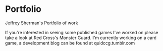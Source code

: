 # Portfolio
Jeffrey Sherman's Portfolio of work

If you're interested in seeing some published games I've worked on please take a look at Red Cross's Monster Guard.
I'm currently working on a card game, a development blog can be found at quidccg.tumblr.com
